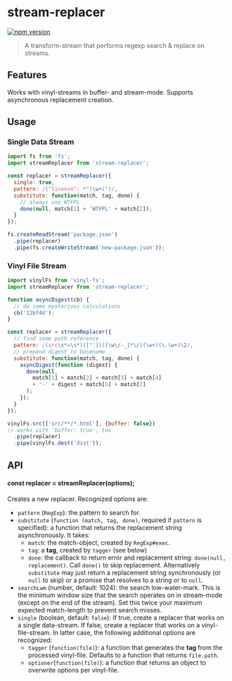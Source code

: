 # stream-replacer

[![npm version](https://img.shields.io/npm/v/stream-replacer.svg?style=flat-square)](https://www.npmjs.com/package/stream-replacer)

> A transform-stream that performs regexp search & replace on streams.

## Features

Works with vinyl-streams in buffer- and stream-mode. Supports asynchronous replacement creation.

## Usage

### Single Data Stream

``` js
import fs from 'fs';
import streamReplacer from 'stream-replacer';

const replacer = streamReplacer({
  single: true,
  pattern: /("license": *")\w+(")/,
  substitute: function(match, tag, done) {
    // always use WTFPL
    done(null, match[1] + 'WTFPL' + match[2]);
  }
});

fs.createReadStream('package.json')
  .pipe(replacer)
  .pipe(fs.createWriteStream('new-package.json'));
```

### Vinyl File Stream

``` js
import vinylFs from 'vinyl-fs';
import streamReplacer from 'stream-replacer';

function asyncDigest(cb) {
  // do some mysterious calculations
  cb('12bf4d');
}

const replacer = streamReplacer({
  // find some path reference
  pattern: /(src\s*=\s*)(["'])([\w\/-_]*\/)(\w+)(\.\w+)\2/,
  // prepend digest to basename
  substitute: function(match, tag, done) {
    asyncDigest(function (digest) {
      done(null,
        match[1] + match[2] + match[3] + match[4]
        + '-' + digest + match[5] + match[2]
      );
    });
  }
});

vinylFs.src(['src/**/*.html'], {buffer: false})
// works with 'buffer: true', too
  .pipe(replacer)
  .pipe(vinylFs.dest('dist'));

```

## API

#### const replacer = streamReplacer(options);

Creates a new replacer. Recognized options are:

- `pattern` (`RegExp`): the pattern to search for.
- `substitute` (`function (match, tag, done)`, required if `pattern` is specified): a function that returns the replacement string asynchronously. It takes:
  - `match`: the match-object, created by `RegExp#exec`.
  - `tag`: a **tag**, created by `tagger` (see below)
  - `done`: the callback to return error and replacement string: `done(null, replacement)`. Call `done()` to skip replacement.
  Alternatively `substitute` may just return a replacement string synchronously (or `null` to skip) or a promise that resolves to a string or to `null`.
- `searchLwm` (number, default: 1024): the search low-water-mark. This is the minimum window size that the search operates on in stream-mode (except on the end of the stream). Set this twice your maximum expected match-length to prevent search misses.
- `single` (boolean, default: `false`): If true, create a replacer that works on a single data-stream. If false, create a replacer that works on a vinyl-file-stream. In latter case, the following additional options are recognized:
  - `tagger` (`function(file)`): a function that generates the **tag** from the processed vinyl-file. Defaults to a function that returns `file.path`.
  - `optioner`(`function(file)`): a function that returns an object to overwrite options per vinyl-file.

